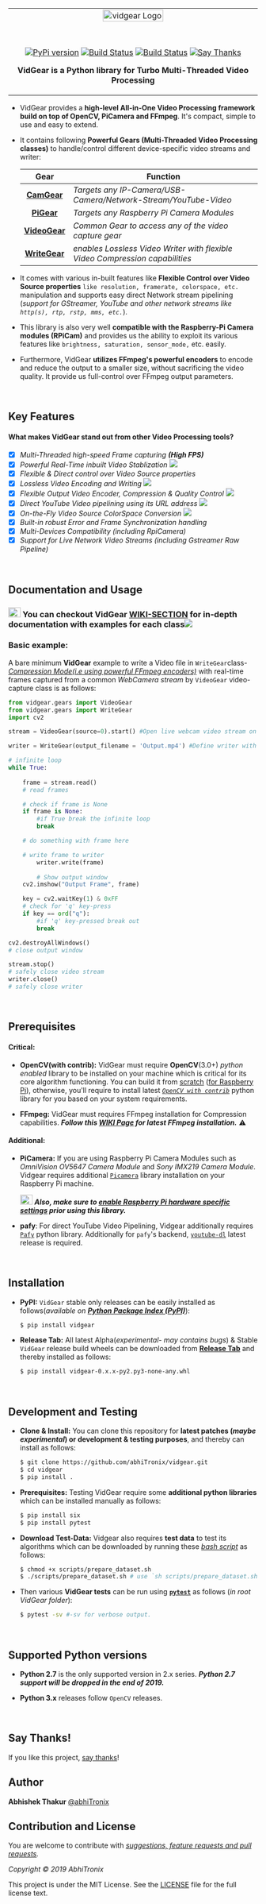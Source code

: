 <table align="center"><tr><td align="center" width="100%">
	
<img alt="vidgear Logo" src="https://raw.githubusercontent.com/abhiTronix/Imbakup/master/Images/vidgear.png" width="50%">
	
&nbsp; 

[![PyPi version](https://img.shields.io/pypi/v/vidgear.svg?style=popout-square&logo=data:image/png;base64,iVBORw0KGgoAAAANSUhEUgAAACAAAAAgCAYAAABzenr0AAABC0lEQVRYhdWVPQoCMRCFX6HY2ghaiZUXsLW0EDyBrbWtN/EUHsHTWFnYyCL4gxibVZZlZzKTnWz0QZpk5r0vIdkF/kBPAMOKeddE+CQPKoc5Yt5cTjBMdQSwDQToWgBJAn3jmhqgltapAV6E6b5U17MGGAUaUj07TficMfIBZDV6vxowBm1BP9WbSQE4o5h9IjPJmy73TEPDDxVmoZdQrQ5jRhly9Q8tgMUXkIIWn0oG4GYQfAXQzz1PGoCiQndM7b4RgJay/h7zBLT3hASgoKjamQJMreKf0gfuAGyYtXEIAKcL/Dss15iq6ohXghozLYiAMxPuACwtIT4yeQUxAaLrZwAoqGRKGk7qDSYTfYQ8LuYnAAAAAElFTkSuQmCC)](https://pypi.org/project/vidgear/)
[![Build Status](https://img.shields.io/travis/abhiTronix/vidgear.svg?style=popout-square&logo=travis)](https://travis-ci.org/abhiTronix/vidgear)
[![Build Status](https://img.shields.io/appveyor/ci/abhitronix/vidgear.svg?style=popout-square&logo=appveyor)](https://ci.appveyor.com/project/abhiTronix/vidgear)
[![Say Thanks](https://img.shields.io/badge/Say%20Thanks-!-1EAEDB.svg?style=popout-square&logo=data:image/png;base64,iVBORw0KGgoAAAANSUhEUgAAACAAAAAgCAYAAABzenr0AAABC0lEQVRYhdWVPQoCMRCFX6HY2ghaiZUXsLW0EDyBrbWtN/EUHsHTWFnYyCL4gxibVZZlZzKTnWz0QZpk5r0vIdkF/kBPAMOKeddE+CQPKoc5Yt5cTjBMdQSwDQToWgBJAn3jmhqgltapAV6E6b5U17MGGAUaUj07TficMfIBZDV6vxowBm1BP9WbSQE4o5h9IjPJmy73TEPDDxVmoZdQrQ5jRhly9Q8tgMUXkIIWn0oG4GYQfAXQzz1PGoCiQndM7b4RgJay/h7zBLT3hASgoKjamQJMreKf0gfuAGyYtXEIAKcL/Dss15iq6ohXghozLYiAMxPuACwtIT4yeQUxAaLrZwAoqGRKGk7qDSYTfYQ8LuYnAAAAAElFTkSuQmCC)](https://saythanks.io/to/abhiTronix)

<a align="center"> **VidGear is a Python library for Turbo Multi-Threaded Video Processing**</a>
</td></tr></table>

* VidGear provides a **high-level All-in-One Video Processing framework build on top of OpenCV, PiCamera and FFmpeg**. It's compact, simple to use and easy to extend. 

* It contains following **Powerful Gears (Multi-Threaded Video Processing classes)** to handle/control different device-specific video streams and writer:
	
    |Gear|Function|
    |:------:|---------|
    |[**CamGear**](https://github.com/abhiTronix/vidgear/wiki/CamGear-Class)|*Targets any IP-Camera/USB-Camera/Network-Stream/YouTube-Video*|
    |[**PiGear**](https://github.com/abhiTronix/vidgear/wiki/PiGear-Class)|*Targets any Raspberry Pi Camera Modules*|
    |[**VideoGear**](https://github.com/abhiTronix/vidgear/wiki/VideoGear-Class)|*Common Gear to access any of the video capture gear*|
    |[**WriteGear**](https://github.com/abhiTronix/vidgear/wiki/WriteGear-Class)|*enables Lossless Video Writer with flexible Video Compression capabilities*|

* It comes with various in-built features like **Flexible Control over Video Source properties** `like resolution, framerate, colorspace, etc.` manipulation and supports easy direct Network stream pipelining (*support for GStreamer, YouTube and other network streams like `http(s), rtp, rstp, mms, etc.`*).

* This library is also very well **compatible with the Raspberry-Pi Camera modules (RPiCam)** and provides us the ability to exploit its various features like `brightness, saturation, sensor_mode,` etc. easily.

* Furthermore, VidGear **utilizes FFmpeg's powerful encoders** to encode and reduce the output to a smaller size, without sacrificing the video quality. It provide us full-control over FFmpeg output parameters.

&nbsp; 

## Key Features 

#### What makes **VidGear** stand out from other Video Processing tools?

- [x]  *Multi-Threaded high-speed Frame capturing **(High FPS)***
- [x]  *Powerful Real-Time inbuilt Video Stablization*  <img src="https://raw.githubusercontent.com/abhiTronix/Imbakup/master/Images/new.gif"/>
- [x]  *Flexible & Direct control over Video Source properties*
- [x]  *Lossless Video Encoding and Writing* <img src="https://raw.githubusercontent.com/abhiTronix/Imbakup/master/Images/new.gif"/>
- [x]  *Flexible Output Video Encoder, Compression & Quality Control* <img src="https://raw.githubusercontent.com/abhiTronix/Imbakup/master/Images/new.gif"/>
- [x]  *Direct YouTube Video pipelining using its URL address* <img src="https://raw.githubusercontent.com/abhiTronix/Imbakup/master/Images/new.gif"/>
- [x]  *On-the-Fly Video Source ColorSpace Conversion* <img src="https://raw.githubusercontent.com/abhiTronix/Imbakup/master/Images/new.gif"/>
- [x]  *Built-in robust Error and Frame Synchronization handling*
- [x]  *Multi-Devices Compatibility (including RpiCamera)*
- [x]  *Support for Live Network Video Streams (including Gstreamer Raw Pipeline)* 

&nbsp; 

## Documentation and Usage

<h3><img src="http://www.animatedimages.org/data/media/81/animated-hand-image-0021.gif" width="25" height="20"/> You can checkout VidGear <a href = https://github.com/abhiTronix/vidgear/wiki>WIKI-SECTION</a> for in-depth documentation with examples for each class<img src="https://raw.githubusercontent.com/abhiTronix/Imbakup/master/Images/new.gif" /></h3>


### Basic example: 

A bare minimum **VidGear** example to write a Video file in `WriteGear`class-[*Compression Mode(i.e using powerful FFmpeg encoders)*](https://github.com/abhiTronix/vidgear/wiki/Compression-Mode:-FFmpeg#compression-mode-built-upon-ffmpeg) with real-time frames captured from a common *WebCamera stream* by `VideoGear` video-capture class is as follows:

```python
from vidgear.gears import VideoGear
from vidgear.gears import WriteGear
import cv2

stream = VideoGear(source=0).start() #Open live webcam video stream on first index(i.e. 0) USB device

writer = WriteGear(output_filename = 'Output.mp4') #Define writer with output filename 'Output.mp4'

# infinite loop
while True:
	
	frame = stream.read()
	# read frames

	# check if frame is None
	if frame is None:
		#if True break the infinite loop
		break

	# do something with frame here

	# write frame to writer
        writer.write(frame) 
       
        # Show output window
	cv2.imshow("Output Frame", frame)

	key = cv2.waitKey(1) & 0xFF
	# check for 'q' key-press
	if key == ord("q"):
		#if 'q' key-pressed break out
		break

cv2.destroyAllWindows()
# close output window

stream.stop()
# safely close video stream
writer.close()
# safely close writer
```
&nbsp; 

## Prerequisites

#### Critical: 

* **OpenCV(with contrib):** VidGear must require **OpenCV**(3.0+) *python enabled* library to be installed on your machine which is critical for its core algorithm functioning. You can build it from [scratch](https://www.pyimagesearch.com/2018/05/28/ubuntu-18-04-how-to-install-opencv/) ([for Raspberry Pi](https://www.pyimagesearch.com/2018/09/26/install-opencv-4-on-your-raspberry-pi/)), otherwise, you'll require to install latest [*`OpenCV with contrib`*](https://pypi.org/project/opencv-contrib-python/) python library for you based on your system requirements.

* **FFmpeg:** VidGear must requires FFmpeg installation for Compression capabilities. ***Follow this [WIKI Page](https://github.com/abhiTronix/vidgear/wiki/FFmpeg-Installation) for latest FFmpeg installation.*** :warning:

#### Additional:

* **PiCamera:** If you are using Raspberry Pi Camera Modules such as *OmniVision OV5647 Camera Module* and *Sony IMX219 Camera Module*. Vidgear requires additional [`Picamera`](https://picamera.readthedocs.io/en/release-1.13/install.html) library installation on your Raspberry Pi machine.

  <img src="http://www.animatedimages.org/data/media/81/animated-hand-image-0021.gif" width="25" height="20"/> ***Also, make sure to [enable Raspberry Pi hardware specific settings](https://picamera.readthedocs.io/en/release-1.13/quickstart.html) prior using this library.***

* **pafy**: For direct YouTube Video Pipelining, Vidgear additionally requires [`Pafy`](https://pypi.org/project/pafy/) python library. Additionally for `pafy`'s backend, [`youtube-dl`](https://pypi.org/project/youtube_dl/) latest release is required.

&nbsp; 

## Installation

* **PyPI:** `VidGear` stable only releases can be easily installed as follows(*available on [**Python Package Index (PyPI)**](https://pypi.org/project/vidgear/)*):

 
  ```sh
  $ pip install vidgear
  ```

* **Release Tab:** All latest Alpha(*experimental- may contains bugs*) & Stable `VidGear` release build wheels can be downloaded from [**Release Tab**](https://github.com/abhiTronix/vidgear/releases) and thereby installed as follows: 
  
  ```sh
  $ pip install vidgear-0.x.x-py2.py3-none-any.whl
  ```

&nbsp; 


## Development and Testing


* **Clone & Install:** You can clone this repository for **latest patches (*maybe experimental*) or development & testing purposes**, and thereby can install as follows:

  ```sh
  $ git clone https://github.com/abhiTronix/vidgear.git
  $ cd vidgear
  $ pip install .
  ``` 

* **Prerequisites:** Testing VidGear require some **additional python libraries** which can be installed manually as follows:


  ```sh
  $ pip install six
  $ pip install pytest
  ```

* **Download Test-Data:** Vidgear also requires **test data** to test its algorithms which can be downloaded by running these [*bash script*](https://github.com/abhiTronix/vidgear/blob/testing/scripts/bash/prepare_dataset.sh) as follows:

  ```sh
  $ chmod +x scripts/prepare_dataset.sh
  $ ./scripts/prepare_dataset.sh # use `sh scripts/prepare_dataset.sh` on windows
  ```

* Then various **VidGear tests** can be run using **[`pytest`](https://docs.pytest.org/en/latest/)** as follows (*in root VidGear folder*):

  ```sh
  $ pytest -sv #-sv for verbose output.
  ```

&nbsp; 

## Supported Python versions

* **Python 2.7** is the only supported version in 2.x series. ***Python 2.7 support will be dropped in the end of 2019.***

* **Python 3.x** releases follow `OpenCV` releases.


&nbsp; 


## Say Thanks!

If you like this project, [say thanks](https://saythanks.io/to/abhiTronix)!

## Author

**Abhishek Thakur** [@abhiTronix](https://github.com/abhiTronix)

## Contribution and License

 You are welcome to contribute with *[suggestions, feature requests and pull requests](https://github.com/abhiTronix/vidgear/pulls).*

*Copyright © 2019 AbhiTronix*

This project is under the MIT License. See the [LICENSE](https://github.com/abhiTronix/vidgear/blob/master/LICENSE) file for the full license text.
